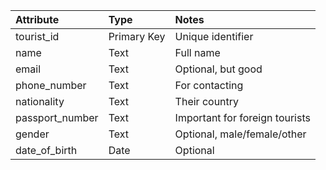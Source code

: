 | Attribute        | Type        | Notes                          |
| :--------------- | :---------- | :----------------------------- |
| tourist\_id      | Primary Key | Unique identifier              |
| name             | Text        | Full name                      |
| email            | Text        | Optional, but good             |
| phone\_number    | Text        | For contacting                 |
| nationality      | Text        | Their country                  |
| passport\_number | Text        | Important for foreign tourists |
| gender           | Text        | Optional, male/female/other    |
| date\_of\_birth  | Date        | Optional                       |
